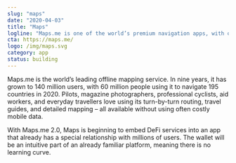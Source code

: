 ```yaml
---
slug: "maps"
date: "2020-04-03"
title: "Maps"
logline: "Maps.me is one of the world’s premium navigation apps, with over 100m users worldwide."
cta: https://maps.me/
logo: /img/maps.svg
category: app
status: building
---
```


Maps.me is the world’s leading offline mapping service. In nine years, it has grown to 140 million users, with 60 million people using it to navigate 195 countries in 2020. Pilots, magazine photographers, professional cyclists, aid workers, and everyday travellers love using its turn-by-turn routing, travel guides, and detailed mapping – all available without using often costly mobile data.

With Maps.me 2.0, Maps is beginning to embed DeFi services into an app that already has a special relationship with millions of users. The wallet will be an intuitive part of an already familiar platform, meaning there is no learning curve.
